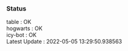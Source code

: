 ### Status


table : OK  
hogwarts : OK  
icy-bot : OK  
Latest Update : 2022-05-05 13:29:50.938563
